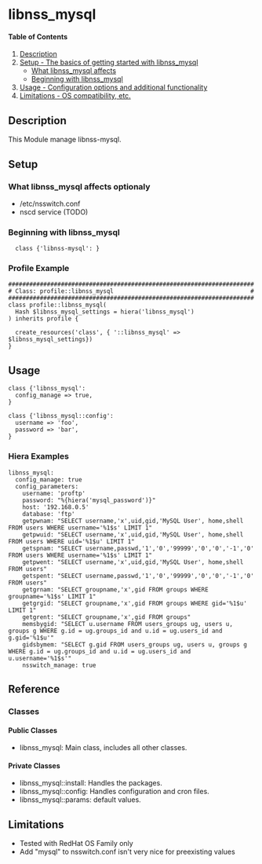 # libnss_mysql

#### Table of Contents

1. [Description](#description)
1. [Setup - The basics of getting started with libnss_mysql](#setup)
    * [What libnss_mysql affects](#what-libnss_mysql-affects)
    * [Beginning with libnss_mysql](#beginning-with-libnss_mysql)
1. [Usage - Configuration options and additional functionality](#usage)
1. [Limitations - OS compatibility, etc.](#limitations)

## Description

This Module manage libnss-mysql.

## Setup

### What libnss_mysql affects optionaly

* /etc/nsswitch.conf
* nscd service (TODO)

### Beginning with libnss_mysql

```
  class {'libnss-mysql': }
```

### Profile Example

```
######################################################################
# Class: profile::libnss_mysql                                       #
######################################################################
class profile::libnss_mysql(
  Hash $libnss_mysql_settings = hiera('libnss_mysql')
) inherits profile {

  create_resources('class', { '::libnss_mysql' => $libnss_mysql_settings})
}
```

## Usage

```
class {'libnss_mysql':
  config_manage => true,
}

class {'libnss_mysql::config':
  username => 'foo',
  password => 'bar',
}
```

### Hiera Examples 

```
libnss_mysql:
  config_manage: true
  config_parameters:
    username: 'proftp'
    password: "%{hiera('mysql_password')}"
    host: '192.168.0.5'
    database: 'ftp'
    getpwnam: "SELECT username,'x',uid,gid,'MySQL User', home,shell FROM users WHERE username='%1$s' LIMIT 1"
    getpwuid: "SELECT username,'x',uid,gid,'MySQL User', home,shell FROM users WHERE uid='%1$u' LIMIT 1"
    getspnam: "SELECT username,passwd,'1','0','99999','0','0','-1','0' FROM users WHERE username='%1$s' LIMIT 1"
    getpwent: "SELECT username,'x',uid,gid,'MySQL User', home,shell FROM users"
    getspent: "SELECT username,passwd,'1','0','99999','0','0','-1','0' FROM users"
    getgrnam: "SELECT groupname,'x',gid FROM groups WHERE groupname='%1$s' LIMIT 1"
    getgrgid: "SELECT groupname,'x',gid FROM groups WHERE gid='%1$u' LIMIT 1"
    getgrent: "SELECT groupname,'x',gid FROM groups"
    memsbygid: "SELECT u.username FROM users_groups ug, users u, groups g WHERE g.id = ug.groups_id and u.id = ug.users_id and g.gid='%1$u'"
    gidsbymem: "SELECT g.gid FROM users_groups ug, users u, groups g WHERE g.id = ug.groups_id and u.id = ug.users_id and u.username='%1$s'"
    nsswitch_manage: true
```

## Reference

### Classes

#### Public Classes
* libnss_mysql: Main class, includes all other classes.

#### Private Classes

* libnss_mysql::install: Handles the packages.
* libnss_mysql::config: Handles configuration and cron files.
* libnss_mysql::params: default values.

## Limitations

 * Tested with RedHat OS Family only 
 * Add "mysql" to nsswitch.conf isn't very nice for preexisting values
